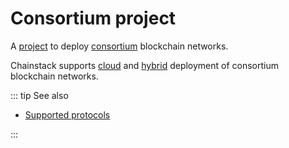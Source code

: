 # Consortium project

A [project](/glossary/project) to deploy [consortium](/glossary/consortium) blockchain networks.

Chainstack supports [cloud](/glossary/cloud) and [hybrid](/glossary/hybrid) deployment of consortium blockchain networks.

::: tip See also

* [Supported protocols](/platform/supported-protocols)

:::
